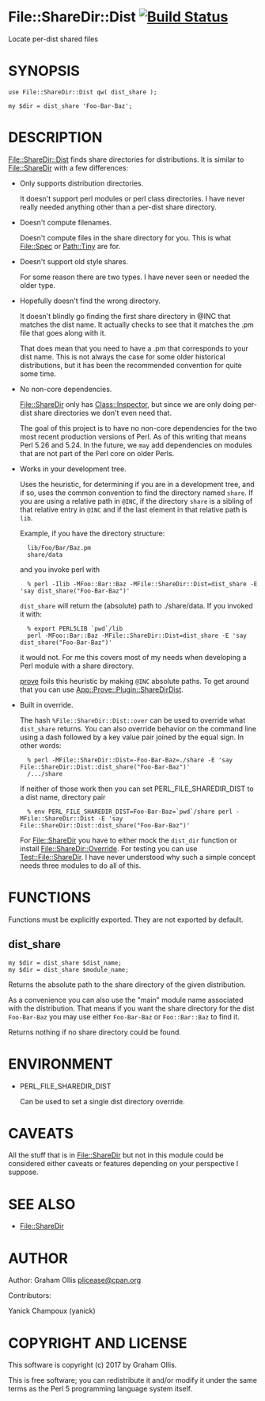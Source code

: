 # File::ShareDir::Dist [![Build Status](https://secure.travis-ci.org/plicease/File-ShareDir-Dist.png)](http://travis-ci.org/plicease/File-ShareDir-Dist)

Locate per-dist shared files

# SYNOPSIS

    use File::ShareDir::Dist qw( dist_share );
    
    my $dir = dist_share 'Foo-Bar-Baz';

# DESCRIPTION

[File::ShareDir::Dist](https://metacpan.org/pod/File::ShareDir::Dist) finds share directories for distributions.  It is similar to [File::ShareDir](https://metacpan.org/pod/File::ShareDir)
with a few differences:

- Only supports distribution directories.

    It doesn't support perl modules or perl class directories.  I have never really needed anything
    other than a per-dist share directory.

- Doesn't compute filenames.

    Doesn't compute files in the share directory for you.  This is what [File::Spec](https://metacpan.org/pod/File::Spec) or [Path::Tiny](https://metacpan.org/pod/Path::Tiny)
    are for.

- Doesn't support old style shares.

    For some reason there are two types.  I have never seen or needed the older type.

- Hopefully doesn't find the wrong directory.

    It doesn't blindly go finding the first share directory in @INC that matches the dist name.  It actually
    checks to see that it matches the .pm file that goes along with it.

    That does mean that you need to have a .pm that corresponds to your dist name.  This is not
    always the case for some older historical distributions, but it has been the recommended convention
    for quite some time.

- No non-core dependencies.

    [File::ShareDir](https://metacpan.org/pod/File::ShareDir) only has [Class::Inspector](https://metacpan.org/pod/Class::Inspector), but since we are only doing per-dist share
    directories we don't even need that.

    The goal of this project is to have no non-core dependencies for the two most recent production
    versions of Perl.  As of this writing that means Perl 5.26 and 5.24.  In the future, we `may` add
    dependencies on modules that are not part of the Perl core on older Perls.

- Works in your development tree.

    Uses the heuristic, for determining if you are in a development tree, and if so, uses the common
    convention to find the directory named `share`.  If you are using a relative path in `@INC`,
    if the directory `share` is a sibling of that relative entry in `@INC` and if the last element
    in that relative path is `lib`.

    Example, if you have the directory structure:

        lib/Foo/Bar/Baz.pm
        share/data

    and you invoke perl with

        % perl -Ilib -MFoo::Bar::Baz -MFile::ShareDir::Dist=dist_share -E 'say dist_share("Foo-Bar-Baz")'

    `dist_share` will return the (absolute) path to ./share/data.  If you invoked it with:

        % export PERL5LIB `pwd`/lib
        perl -MFoo::Bar::Baz -MFile::ShareDir::Dist=dist_share -E 'say dist_share("Foo-Bar-Baz")'

    it would not.  For me this covers most of my needs when developing a Perl module with a share
    directory.

    [prove](https://metacpan.org/pod/prove) foils this heuristic by making `@INC` absolute paths.  To get around that you can use
    [App::Prove::Plugin::ShareDirDist](https://metacpan.org/pod/App::Prove::Plugin::ShareDirDist).

- Built in override.

    The hash `%File::ShareDir::Dist::over` can be used to override what `dist_share` returns.
    You can also override behavior on the command line using a dash followed by a key value pair
    joined by the equal sign.  In other words:

        % perl -MFile::ShareDir::Dist=-Foo-Bar-Baz=./share -E 'say File::ShareDir::Dist::dist_share("Foo-Bar-Baz")'
        /.../share

    If neither of those work then you can set PERL\_FILE\_SHAREDIR\_DIST to a dist name, directory pair

        % env PERL_FILE_SHAREDIR_DIST=Foo-Bar-Baz=`pwd`/share perl -MFile::ShareDir::Dist -E 'say File::ShareDir::Dist::dist_share("Foo-Bar-Baz")'

    For [File::ShareDir](https://metacpan.org/pod/File::ShareDir) you have to either mock the `dist_dir` function or install
    [File::ShareDir::Override](https://metacpan.org/pod/File::ShareDir::Override).  For testing you can use [Test::File::ShareDir](https://metacpan.org/pod/Test::File::ShareDir).  I have never
    understood why such a simple concept needs three modules to do all of this.

# FUNCTIONS

Functions must be explicitly exported.  They are not exported by default.

## dist\_share

    my $dir = dist_share $dist_name;
    my $dir = dist_share $module_name;

Returns the absolute path to the share directory of the given distribution.

As a convenience you can also use the "main" module name associated with the
distribution.  That means if you want the share directory for the dist
`Foo-Bar-Baz` you may use either `Foo-Bar-Baz` or `Foo::Bar::Baz` to find
it.

Returns nothing if no share directory could be found.

# ENVIRONMENT

- PERL\_FILE\_SHAREDIR\_DIST

    Can be used to set a single dist directory override.

# CAVEATS

All the stuff that is in [File::ShareDir](https://metacpan.org/pod/File::ShareDir) but not in this module could be considered either
caveats or features depending on your perspective I suppose.

# SEE ALSO

- [File::ShareDir](https://metacpan.org/pod/File::ShareDir)

# AUTHOR

Author: Graham Ollis <plicease@cpan.org>

Contributors:

Yanick Champoux (yanick)

# COPYRIGHT AND LICENSE

This software is copyright (c) 2017 by Graham Ollis.

This is free software; you can redistribute it and/or modify it under
the same terms as the Perl 5 programming language system itself.

